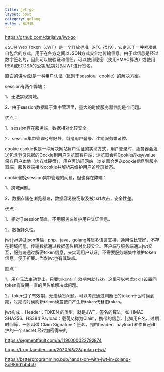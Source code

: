 ```yaml
---
title: jwt-go
layout: post
category: golang
author: 夏泽民
---
```

https://github.com/dgrijalva/jwt-go

JSON Web Token（JWT）是一个开放标准（RFC 7519），它定义了一种紧凑且自包含的方式，用于在各方之间以JSON方式安全地传输信息。由于此信息是经过数字签名的，因此可以被验证和信任。可以使用秘密（使用HMAC算法）或使用RSA或ECDSA的公钥/私钥对对JWT进行签名。

直白的讲jwt就是一种用户认证（区别于session、cookie）的解决方案。
<!-- more -->
session有两个弊端：

1、无法实现跨域。

2、由于session数据属于集中管理里，量大的时候服务器性能是个问题。

优点：

1、session存在服务端，数据相对比较安全。

2、session集中管理也有好处，就是用户登录、注销服务端可控。

cookie
cookie也是一种解决网站用户认证的实现方式，用户登录时，服务器会发送包含登录凭据的Cookie到用户浏览器客户端，浏览器会将Cookie的key/value保存用户本地（内存或硬盘），用户再访问网站，浏览器会发送cookie信息到服务器端，服务器端接收cookie并解析来维护用户的登录状态。

cookie避免session集中管理的问题，但也存在弊端：

1、跨域问题。

2、数据存储在浏览器端，数据容易被窃取及被csrf攻击，安全性差。

优点：

1、相对于session简单，不用服务端维护用户认证信息。

2、数据持久性。

jwt
jwt通过json传输，php、java、golang等很多语言支持，通用性比较好，不存在跨域问题。传输数据通过数据签名相对比较安全。客户端与服务端通过jwt交互，服务端通过解密token信息，来实现用户认证。不需要服务端集中维护token信息，便于扩展。当然jwt也有其缺点。

缺点：

1、用户无法主动登出，只要token在有效期内就有效。这里可以考虑redis设置同token有效期一直的黑名单解决此问题。

2、token过了有效期，无法续签问题。可以考虑通过判断旧的token什么时候到期，过期的时候刷新token续签接口产生新token代替旧token。

jwt构成：
Header：TOKEN 的类型，就是JWT，签名的算法，如 HMAC SHA256、HS384
Payload：载荷又称为Claim，携带的信息，比如用户名、过期时间等，一般叫做 Claim
Signature：签名，是由header、payload 和你自己维护的一个 secret 经过加密得来的


https://segmentfault.com/a/1190000022792874

https://blog.fatedier.com/2020/03/28/golang-jwt/

https://betterprogramming.pub/hands-on-with-jwt-in-golang-8c986d1bb4c0

